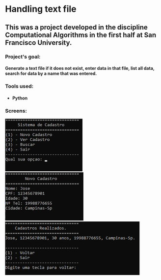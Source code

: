 # Handling text file

## This was a project developed in the discipline Computational Algorithms in the first half at San Francisco University.

### Project's goal:

#### Generate a text file if it does not exist, enter data in that file, list all data, search for data by a name that was entered.

### Tools used:

- #### Python

### Screens:

<img src="IMG\inicio.jpg" />

<img src="IMG\cadastro.jpg" />

<img src="IMG\listar.jpg" />



